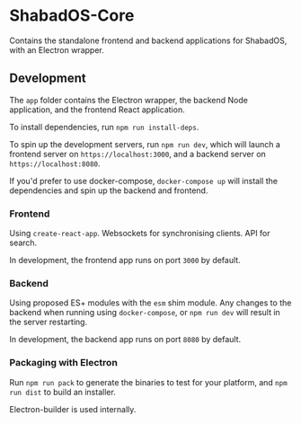 # ShabadOS-Core

Contains the standalone frontend and backend applications for ShabadOS, with an Electron wrapper.

## Development

The `app` folder contains the Electron wrapper, the backend Node application, and the frontend React application.

To install dependencies, run `npm run install-deps`. 

To spin up the development servers, run `npm run dev`, which will launch a frontend server on `https://localhost:3000`, and a backend server on `https://localhost:8080`.

If you'd prefer to use docker-compose, `docker-compose up` will install the dependencies and spin up the backend and frontend.

### Frontend

Using `create-react-app`. Websockets for synchronising clients. API for search.

In development, the frontend app runs on port `3000` by default.

### Backend

Using proposed ES+ modules with the `esm` shim module.
Any changes to the backend when running using `docker-compose`,
or `npm run dev` will result in the server restarting.

In development, the backend app runs on port `8080` by default.

### Packaging with Electron

Run `npm run pack` to generate the binaries to test for your platform, and `npm run dist` to build an installer.

Electron-builder is used internally.